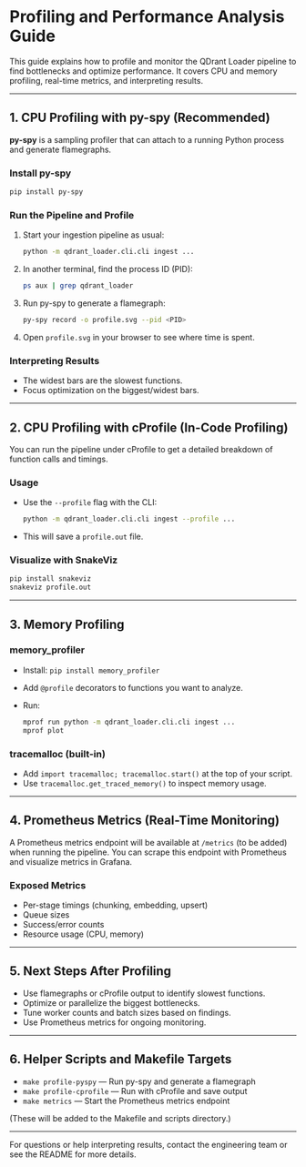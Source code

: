 # Profiling and Performance Analysis Guide

This guide explains how to profile and monitor the QDrant Loader pipeline to find bottlenecks and optimize performance. It covers CPU and memory profiling, real-time metrics, and interpreting results.

---

## 1. CPU Profiling with py-spy (Recommended)

**py-spy** is a sampling profiler that can attach to a running Python process and generate flamegraphs.

### Install py-spy

```sh
pip install py-spy
```

### Run the Pipeline and Profile

1. Start your ingestion pipeline as usual:

   ```sh
   python -m qdrant_loader.cli.cli ingest ...
   ```

2. In another terminal, find the process ID (PID):

   ```sh
   ps aux | grep qdrant_loader
   ```

3. Run py-spy to generate a flamegraph:

   ```sh
   py-spy record -o profile.svg --pid <PID>
   ```

4. Open `profile.svg` in your browser to see where time is spent.

### Interpreting Results

- The widest bars are the slowest functions.
- Focus optimization on the biggest/widest bars.

---

## 2. CPU Profiling with cProfile (In-Code Profiling)

You can run the pipeline under cProfile to get a detailed breakdown of function calls and timings.

### Usage

- Use the `--profile` flag with the CLI:

  ```sh
  python -m qdrant_loader.cli.cli ingest --profile ...
  ```

- This will save a `profile.out` file.

### Visualize with SnakeViz

```sh
pip install snakeviz
snakeviz profile.out
```

---

## 3. Memory Profiling

### memory_profiler

- Install: `pip install memory_profiler`
- Add `@profile` decorators to functions you want to analyze.
- Run:

  ```sh
  mprof run python -m qdrant_loader.cli.cli ingest ...
  mprof plot
  ```

### tracemalloc (built-in)

- Add `import tracemalloc; tracemalloc.start()` at the top of your script.
- Use `tracemalloc.get_traced_memory()` to inspect memory usage.

---

## 4. Prometheus Metrics (Real-Time Monitoring)

A Prometheus metrics endpoint will be available at `/metrics` (to be added) when running the pipeline. You can scrape this endpoint with Prometheus and visualize metrics in Grafana.

### Exposed Metrics

- Per-stage timings (chunking, embedding, upsert)
- Queue sizes
- Success/error counts
- Resource usage (CPU, memory)

---

## 5. Next Steps After Profiling

- Use flamegraphs or cProfile output to identify slowest functions.
- Optimize or parallelize the biggest bottlenecks.
- Tune worker counts and batch sizes based on findings.
- Use Prometheus metrics for ongoing monitoring.

---

## 6. Helper Scripts and Makefile Targets

- `make profile-pyspy` — Run py-spy and generate a flamegraph
- `make profile-cprofile` — Run with cProfile and save output
- `make metrics` — Start the Prometheus metrics endpoint

(These will be added to the Makefile and scripts directory.)

---

For questions or help interpreting results, contact the engineering team or see the README for more details.
